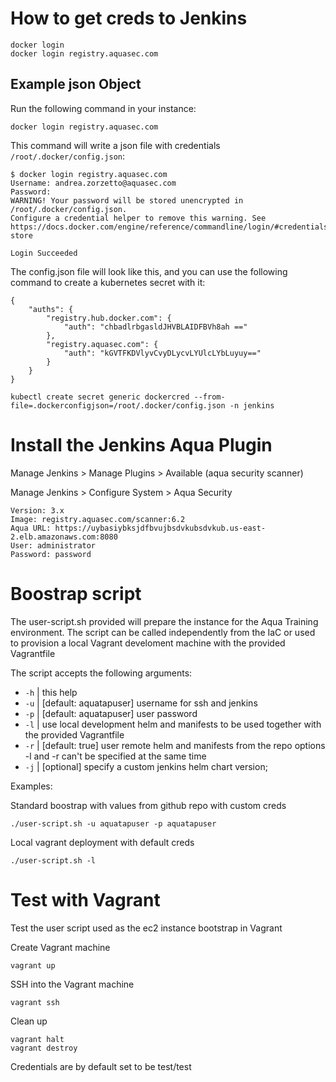 # How to get creds to Jenkins
```
docker login
docker login registry.aquasec.com
```

## Example json Object
Run the following command in your instance:

```
docker login registry.aquasec.com
```

This command will write a json file with credentials `/root/.docker/config.json`:
```
$ docker login registry.aquasec.com
Username: andrea.zorzetto@aquasec.com
Password: 
WARNING! Your password will be stored unencrypted in /root/.docker/config.json.
Configure a credential helper to remove this warning. See
https://docs.docker.com/engine/reference/commandline/login/#credentials-store

Login Succeeded
```

The config.json file will look like this, and you can use the following command to create a kubernetes secret with it:
```
{
    "auths": {
        "registry.hub.docker.com": {
            "auth": "chbadlrbgasldJHVBLAIDFBVh8ah =="
        },
        "registry.aquasec.com": {
            "auth": "kGVTFKDVlyvCvyDLycvLYUlcLYbLuyuy=="
        }
    }
}

kubectl create secret generic dockercred --from-file=.dockerconfigjson=/root/.docker/config.json -n jenkins
```

# Install the Jenkins Aqua Plugin

Manage Jenkins > Manage Plugins > Available (aqua security scanner)

Manage Jenkins > Configure System > Aqua Security

```
Version: 3.x
Image: registry.aquasec.com/scanner:6.2
Aqua URL: https://uybasiybksjdfbvujbsdvkubsdvkub.us-east-2.elb.amazonaws.com:8080
User: administrator
Password: password
```

# Boostrap script
The user-script.sh provided will prepare the instance for the Aqua Training environment. The script can be called independently from the IaC or used to provision a local Vagrant develoment machine with the provided Vagrantfile

The script accepts the following arguments:
* `-h` | this help
* `-u` | [default: aquatapuser] username for ssh and jenkins 
* `-p` | [default: aquatapuser] user password
* `-l` | use local development helm and manifests to be used together with the provided Vagrantfile
* `-r` | [default: true] user remote helm and manifests from the repo options -l and -r can't be specified at the same time
* `-j` | [optional] specify a custom jenkins helm chart version;

Examples:

Standard boostrap with values from github repo with custom creds
```
./user-script.sh -u aquatapuser -p aquatapuser
```

Local vagrant deployment with default creds
```
./user-script.sh -l
```
# Test with Vagrant
Test the user script used as the ec2 instance bootstrap in Vagrant

Create Vagrant machine
```
vagrant up
```

SSH into the Vagrant machine
```
vagrant ssh
```

Clean up
```
vagrant halt
vagrant destroy
```

Credentials are by default set to be test/test
